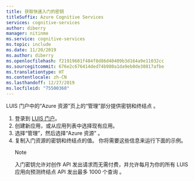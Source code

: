 ```yaml
---
title: 获取快速入门的密钥
titleSuffix: Azure Cognitive Services
services: cognitive-services
author: diberry
manager: nitinme
ms.service: cognitive-services
ms.topic: include
ms.date: 11/20/2019
ms.author: diberry
ms.openlocfilehash: f21919601f484f8d86d40409b3d164a9e11032cc
ms.sourcegitcommit: 676e2c676414ded74b980a1da9eb0de30817afbe
ms.translationtype: HT
ms.contentlocale: zh-CN
ms.lasthandoff: 12/27/2019
ms.locfileid: "75500360"
---
```

LUIS 门户中的“Azure 资源”页上的“管理”部分提供密钥和终结点   。 
 
1. 登录到 [LUIS 门户](https://luis.azure.cn)。 
1. 创建新应用，或从应用列表中选择现有应用。
1. 选择“管理”，然后选择“Azure 资源”   。 
1. 复制入门资源的密钥和终结点的值。 你将需要这些信息来运行下面的示例。
   > [!NOTE]
   > 入门密钥允许对创作 API 发出请求而无需付费，并允许每月为你的所有 LUIS 应用向预测终结点 API 发出最多 1000 个查询  。 